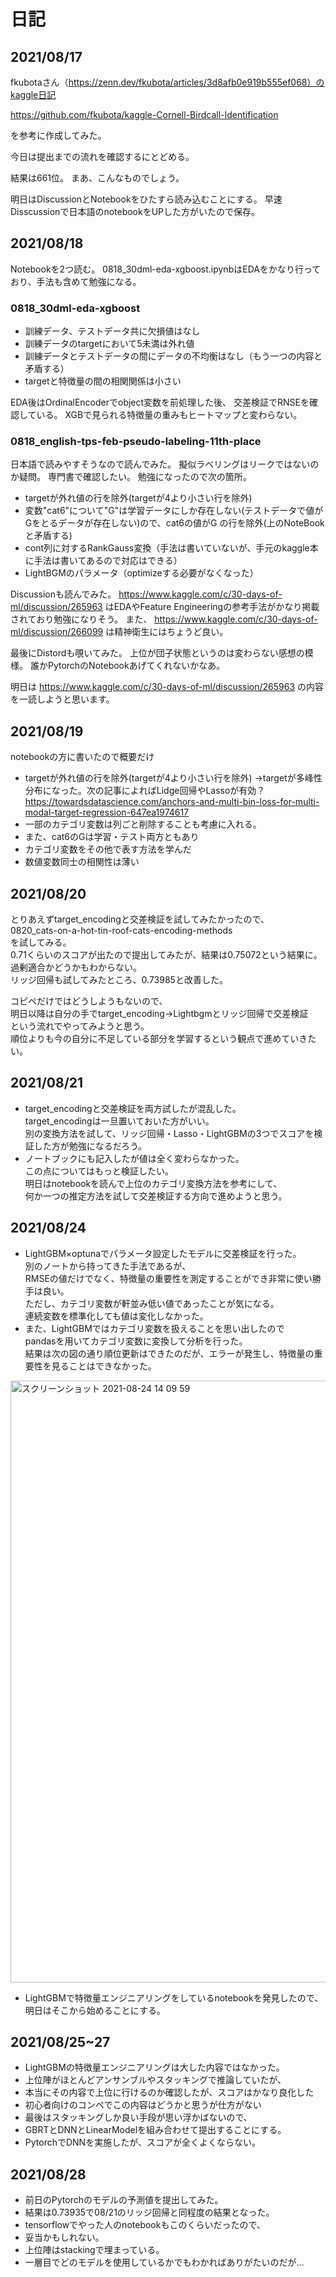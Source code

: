 # 日記

## 2021/08/17

fkubotaさん（https://zenn.dev/fkubota/articles/3d8afb0e919b555ef068）のkaggle日記

https://github.com/fkubota/kaggle-Cornell-Birdcall-Identification

を参考に作成してみた。

今日は提出までの流れを確認するにとどめる。

結果は661位。
まあ、こんなものでしょう。

明日はDiscussionとNotebookをひたすら読み込むことにする。
早速Disscussionで日本語のnotebookをUPした方がいたので保存。

## 2021/08/18

Notebookを2つ読む。
0818_30dml-eda-xgboost.ipynbはEDAをかなり行っており、手法も含めて勉強になる。
### 0818_30dml-eda-xgboost
- 訓練データ、テストデータ共に欠損値はなし
- 訓練データのtargetにおいて5未満は外れ値
- 訓練データとテストデータの間にデータの不均衡はなし（もう一つの内容と矛盾する）
- targetと特徴量の間の相関関係は小さい

EDA後はOrdinalEncoderでobject変数を前処理した後、
交差検証でRNSEを確認している。
XGBで見られる特徴量の重みもヒートマップと変わらない。

### 0818_english-tps-feb-pseudo-labeling-11th-place
日本語で読みやすそうなので読んでみた。
擬似ラベリングはリークではないのか疑問。
専門書で確認したい。
勉強になったので次の箇所。
- targetが外れ値の行を除外(targetが4より小さい行を除外)  
- 変数"cat6"について"G"は学習データにしか存在しない(テストデータで値がGをとるデータが存在しない)ので、cat6の値がG 
  の行を除外(上のNoteBookと矛盾する) 
- cont列に対するRankGauss変換（手法は書いていないが、手元のkaggle本に手法は書いてあるので対応はできる） 
- LightBGMのパラメータ（optimizeする必要がなくなった）

Discussionも読んでみた。
https://www.kaggle.com/c/30-days-of-ml/discussion/265963
はEDAやFeature Engineeringの参考手法がかなり掲載されており勉強になりそう。
また、
https://www.kaggle.com/c/30-days-of-ml/discussion/266099
は精神衛生にはちょうど良い。

最後にDistordも覗いてみた。
上位が団子状態というのは変わらない感想の模様。
誰かPytorchのNotebookあげてくれないかなあ。

明日は
https://www.kaggle.com/c/30-days-of-ml/discussion/265963
の内容を一読しようと思います。

## 2021/08/19
notebookの方に書いたので概要だけ
- targetが外れ値の行を除外(targetが4より小さい行を除外) 
  →targetが多峰性分布になった。次の記事によればLidge回帰やLassoが有効？
  https://towardsdatascience.com/anchors-and-multi-bin-loss-for-multi-modal-target-regression-647ea1974617
- 一部のカテゴリ変数は列ごと削除することも考慮に入れる。
- また、cat6のGは学習・テスト両方ともあり
- カテゴリ変数をその他で表す方法を学んだ
- 数値変数同士の相関性は薄い

## 2021/08/20
とりあえずtarget_encodingと交差検証を試してみたかったので、<br>
0820_cats-on-a-hot-tin-roof-cats-encoding-methods<br>
を試してみる。<br>
0.71くらいのスコアが出たので提出してみたが、結果は0.75072という結果に。過剰適合かどうかもわからない。<br>
リッジ回帰も試してみたところ、0.73985と改善した。<br>

コピペだけではどうしようもないので、<br>
明日以降は自分の手でtarget_encoding→Lightbgmとリッジ回帰で交差検証<br>
という流れでやってみようと思う。<br>
順位よりも今の自分に不足している部分を学習するという観点で進めていきたい。

## 2021/08/21
- target_encodingと交差検証を両方試したが混乱した。<br>
target_encodingは一旦置いておいた方がいい。<br>
別の変換方法を試して、リッジ回帰・Lasso・LightGBMの3つでスコアを検証した方が勉強になるだろう。<br>
- ノートブックにも記入したが値は全く変わらなかった。<br>
この点についてはもっと検証したい。<br>
明日はnotebookを読んで上位のカテゴリ変換方法を参考にして、<br>
何か一つの推定方法を試して交差検証する方向で進めようと思う。

## 2021/08/24
- LightGBM×optunaでパラメータ設定したモデルに交差検証を行った。<br>
別のノートから持ってきた手法であるが、<br>
RMSEの値だけでなく、特徴量の重要性を測定することができ非常に使い勝手は良い。<br>
ただし、カテゴリ変数が軒並み低い値であったことが気になる。<br>
連続変数を標準化しても値は変化しなかった。<br>
- また、LightGBMではカテゴリ変数を扱えることを思い出したので<br>
pandasを用いてカテゴリ変数に変換して分析を行った。<br>
結果は次の図の通り順位更新はできたのだが、エラーが発生し、特徴量の重要性を見ることはできなかった。

<img width="963" alt="スクリーンショット 2021-08-24 14 09 59" src="https://user-images.githubusercontent.com/78991083/130561171-c5894991-667b-4f7d-9d37-8fcc4e6f2e89.png">

- LightGBMで特徴量エンジニアリングをしているnotebookを発見したので、<br>
明日はそこから始めることにする。

## 2021/08/25~27
- LightGBMの特徴量エンジニアリングは大した内容ではなかった。
- 上位陣がほとんどアンサンブルやスタッキングで推論していたが、
- 本当にその内容で上位に行けるのか確認したが、スコアはかなり良化した
- 初心者向けのコンペでこの内容はどうかと思うが仕方がない
- 最後はスタッキングしか良い手段が思い浮かばないので、
- GBRTとDNNとLinearModelを組み合わせて提出することにする。
- PytorchでDNNを実施したが、スコアが全くよくならない。

## 2021/08/28
- 前日のPytorchのモデルの予測値を提出してみた。
- 結果は0.73935で08/21のリッジ回帰と同程度の結果となった。
- tensorflowでやった人のnotebookもこのくらいだったので、
- 妥当かもしれない。
- 上位陣はstackingで埋まっている。
- 一層目でどのモデルを使用しているかでもわかればありがたいのだが…

